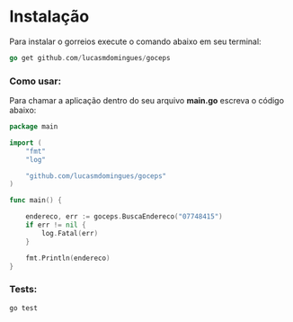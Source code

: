 Instalação
========

Para instalar o gorreios execute o comando abaixo em seu terminal:

```go
go get github.com/lucasmdomingues/goceps
```

### Como usar:

Para chamar a aplicação dentro do seu arquivo **main.go** escreva o código abaixo:

```go
package main

import (
	"fmt"
	"log"

	"github.com/lucasmdomingues/goceps"
)

func main() {

	endereco, err := goceps.BuscaEndereco("07748415")
	if err != nil {
		log.Fatal(err)
	}

	fmt.Println(endereco)
}
```
### Tests:

```
go test
```
